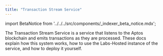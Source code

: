 ```yaml
---
title: "Transaction Stream Service"
---
```


import BetaNotice from '../../../src/components/_indexer_beta_notice.mdx';

<BetaNotice />

The Transaction Stream Service is a service that listens to the Aptos blockchain and emits transactions as they are processed. These docs explain how this system works, how to use the Labs-Hosted instance of the service, and how to deploy it yourself.
